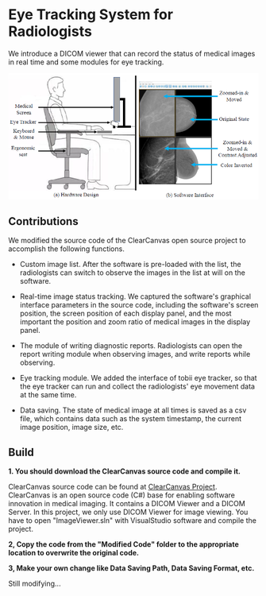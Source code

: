 # Eye Tracking System for Radiologists
We introduce a DICOM viewer that can record the status of medical images in real time and some modules for eye tracking.

<div align="center">
    <img src="/res/ovreall.png">
</div>

## Contributions
We modified the source code of the ClearCanvas open source project to accomplish the following functions.

- Custom image list. After the software is pre-loaded with the list, the radiologists can switch to observe the images in the list at will on the software.

- Real-time image status tracking. We captured the software's graphical interface parameters in the source code, including the software's screen position, the screen position of each display panel, and the most important the position and zoom ratio of medical images in the display panel.

- The module of writing diagnostic reports. Radiologists can open the report writing module when observing images, and write reports while observing.

- Eye tracking module. We added the interface of tobii eye tracker, so that the eye tracker can run and collect the radiologists' eye movement data at the same time.

- Data saving. The state of medical image at all times is saved as a csv file, which contains data such as the system timestamp, the current image position, image size, etc.


## Build
**1. You should download the ClearCanvas source code and compile it.**

ClearCanvas source code can be found at [ClearCanvas Project](https://clearcanvas.github.io/).
ClearCanvas is an open source code (C#) base for enabling software innovation in medical imaging. It contains a DICOM Viewer and a DICOM Server. In this project, we only use DICOM Viewer for image viewing. You have to open "ImageViewer.sln" with VisualStudio software and compile the project.

**2, Copy the code from the "Modified Code" folder to the appropriate location to overwrite the original code.**


**3, Make your own change like Data Saving Path, Data Saving Format, etc.**


Still modifying...
